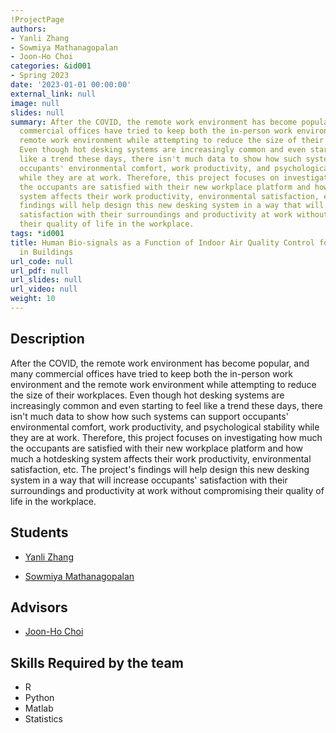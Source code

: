 ```yaml
---
!ProjectPage
authors:
- Yanli Zhang
- Sowmiya Mathanagopalan
- Joon-Ho Choi
categories: &id001
- Spring 2023
date: '2023-01-01 00:00:00'
external_link: null
image: null
slides: null
summary: After the COVID, the remote work environment has become popular, and many
  commercial offices have tried to keep both the in-person work environment and the
  remote work environment while attempting to reduce the size of their workplaces.
  Even though hot desking systems are increasingly common and even starting to feel
  like a trend these days, there isn't much data to show how such systems can support
  occupants' environmental comfort, work productivity, and psychological stability
  while they are at work. Therefore, this project focuses on investigating how much
  the occupants are satisfied with their new workplace platform and how much a hotdesking
  system affects their work productivity, environmental satisfaction, etc.  The project's
  findings will help design this new desking system in a way that will increase occupants'
  satisfaction with their surroundings and productivity at work without compromising
  their quality of life in the workplace.
tags: *id001
title: Human Bio-signals as a Function of Indoor Air Quality Control for Human Health
  in Buildings
url_code: null
url_pdf: null
url_slides: null
url_video: null
weight: 10
---
```

## Description

After the COVID, the remote work environment has become popular, and many commercial offices have tried to keep both the in-person work environment and the remote work environment while attempting to reduce the size of their workplaces. Even though hot desking systems are increasingly common and even starting to feel like a trend these days, there isn&#39;t much data to show how such systems can support occupants&#39; environmental comfort, work productivity, and psychological stability while they are at work. Therefore, this project focuses on investigating how much the occupants are satisfied with their new workplace platform and how much a hotdesking system affects their work productivity, environmental satisfaction, etc.  The project&#39;s findings will help design this new desking system in a way that will increase occupants&#39; satisfaction with their surroundings and productivity at work without compromising their quality of life in the workplace.





## Students

* [Yanli Zhang](../../../author/yanli-zhang)

* [Sowmiya Mathanagopalan](../../../author/sowmiya-mathanagopalan)

## Advisors

* [Joon-Ho Choi](../../../author/joonho-choi)

## Skills Required by the team


* R
* Python
* Matlab
* Statistics
